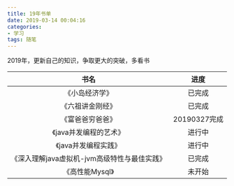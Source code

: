 ```yaml
---
title: 19年书单
date: 2019-03-14 00:04:16
categories: 
- 学习
tags: 随笔
---
```


2019年，更新自己的知识，争取更大的突破，多看书

|书名|进度|
|:---:|:---:|
|《小岛经济学》|已完成|
|《六祖讲金刚经》|已完成|
|《富爸爸穷爸爸》|20190327完成|
|《java并发编程的艺术》|进行中|
|《java并发编程实践》|进行中|
|《深入理解java虚拟机-jvm高级特性与最佳实践》|已完成|
|《高性能Mysql》|未开始|
